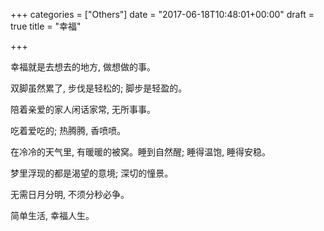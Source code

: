 +++
categories = ["Others"]
date = "2017-06-18T10:48:01+00:00"
draft = true
title = "幸福"

+++


幸福就是去想去的地方, 做想做的事。

双脚虽然累了, 步伐是轻松的; 脚步是轻盈的。

陪着亲爱的家人闲话家常, 无所事事。

吃着爱吃的; 热腾腾, 香喷喷。

在冷冷的天气里, 有暖暖的被窝。睡到自然醒; 睡得温饱, 睡得安稳。

梦里浮现的都是渴望的意境; 深切的憧景。

无需日月分明, 不须分秒必争。

简单生活, 幸福人生。